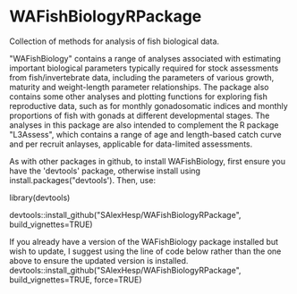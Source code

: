 # WAFishBiologyRPackage

Collection of methods for analysis of fish biological data.
 
"WAFishBiology" contains a range of analyses associated with estimating important biological parameters typically required for stock assessments from fish/invertebrate data, including the parameters of various growth, maturity and weight-length parameter relationships. The package also contains some other analyses and plotting functions for exploring fish reproductive data, such as for monthly gonadosomatic indices and monthly proportions of fish with gonads at different developmental stages. The analyses in this package are also intended to complement the R package "L3Assess", which contains a range of age and length-based catch curve and per recruit anlayses, applicable for data-limited assessments. 

As with other packages in github, to install WAFishBiology, first ensure you have the 'devtools' package, otherwise install using install.packages("devtools').
Then, use: 

library(devtools)

devtools::install_github("SAlexHesp/WAFishBiologyRPackage", build_vignettes=TRUE)

If you already have a version of the WAFishBiology package installed but wish to update, I suggest using the line of code below rather than the one above 
to ensure the updated version is installed.
devtools::install_github("SAlexHesp/WAFishBiologyRPackage", build_vignettes=TRUE, force=TRUE)

